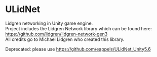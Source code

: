 # ULidNet

Lidgren networking in Unity game engine.<br>
Project includes the Lidgren Network library which can be found here:<br>
https://github.com/lidgren/lidgren-network-gen3<br>
All credits go to Michael Lidgren who created this library.<br>

Deprecated: please use https://github.com/eappels/ULidNet_Unity5.6
